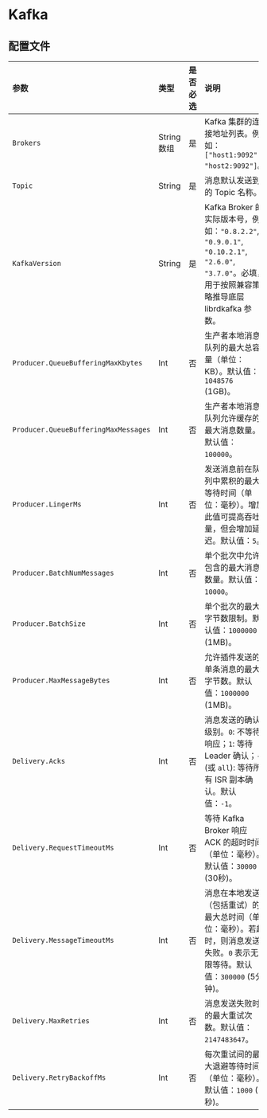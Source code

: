 # Kafka

## 配置文件

| 参数 | 类型 | 是否必选 | 说明 |
| :--- | :--- | :--- | :--- |
| `Brokers` | String数组 | 是 | Kafka 集群的连接地址列表。例如：`["host1:9092", "host2:9092"]`。 |
| `Topic` | String | 是 | 消息默认发送到的 Topic 名称。 |
| `KafkaVersion` | String | 是 | Kafka Broker 的实际版本号，例如：`"0.8.2.2"`, `"0.9.0.1"`, `"0.10.2.1"`, `"2.6.0"`, `"3.7.0"`。必填，用于按照兼容策略推导底层 librdkafka 参数。 |
| `Producer.QueueBufferingMaxKbytes` | Int | 否 | 生产者本地消息队列的最大总容量（单位：KB）。默认值：`1048576` (1GB)。 |
| `Producer.QueueBufferingMaxMessages` | Int | 否 | 生产者本地消息队列允许缓存的最大消息数量。默认值：`100000`。 |
| `Producer.LingerMs` | Int | 否 | 发送消息前在队列中累积的最大等待时间（单位：毫秒）。增加此值可提高吞吐量，但会增加延迟。默认值：`5`。 |
| `Producer.BatchNumMessages` | Int | 否 | 单个批次中允许包含的最大消息数量。默认值：`10000`。 |
| `Producer.BatchSize` | Int | 否 | 单个批次的最大字节数限制。默认值：`1000000` (1MB)。 |
| `Producer.MaxMessageBytes` | Int | 否 | 允许插件发送的单条消息的最大字节数。默认值：`1000000` (1MB)。 |
| `Delivery.Acks` | Int | 否 | 消息发送的确认级别。`0`: 不等待响应；`1`: 等待 Leader 确认；`-1` (或 `all`): 等待所有 ISR 副本确认。默认值：`-1`。 |
| `Delivery.RequestTimeoutMs` | Int | 否 | 等待 Kafka Broker 响应 ACK 的超时时间（单位：毫秒）。默认值：`30000` (30秒)。 |
| `Delivery.MessageTimeoutMs` | Int | 否 | 消息在本地发送（包括重试）的最大总时间（单位：毫秒）。若超时，则消息发送失败。`0` 表示无限等待。默认值：`300000` (5分钟)。 |
| `Delivery.MaxRetries` | Int | 否 | 消息发送失败时的最大重试次数。默认值：`2147483647`。 |
| `Delivery.RetryBackoffMs` | Int | 否 | 每次重试间的最大退避等待时间（单位：毫秒）。默认值：`1000` (1秒)。 |
